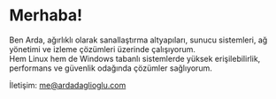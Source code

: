 # Merhaba!

Ben Arda, ağırlıklı olarak sanallaştırma altyapıları, sunucu sistemleri, ağ yönetimi ve izleme çözümleri üzerinde çalışıyorum.  
Hem Linux hem de Windows tabanlı sistemlerde yüksek erişilebilirlik, performans ve güvenlik odağında çözümler sağlıyorum.

İletişim: [me@ardadaglioglu.com](mailto:me@ardadaglioglu.com)  
